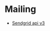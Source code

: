 # Mailing

- [Sendgrid api v3](https://docs.sendgrid.com/api-reference/how-to-use-the-sendgrid-v3-api/authentication)

